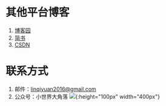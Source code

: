 # 其他平台博客
1. [博客园](https://www.cnblogs.com/light-make-it-sense/)
2. [简书](https://www.jianshu.com/u/7d8322e2233d)
3. [CSDN](https://blog.csdn.net/weixin_41697173?spm=1010.2135.3001.5421&type=lately)

# 联系方式
1. 邮件：linqiyuan2016@gmail.com
2. 公众号：小世界大角落
![](https://mp.weixin.qq.com/rr?timestamp=1619623389&src=3&ver=1&signature=UlIipeW6h8sTihPQrqInp7HrT0iLZgvAaWS6icOKJhVexFbKkanHRCMFmxVwImRe8i2UpKEvkefZ78t4onzILAYYFX0PNp7ZAdEz1ZA0ado=){:height="100px" width="400px"}
